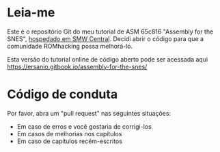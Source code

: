 # Leia-me
Este é o repositório Git do meu tutorial de ASM 65c816 "Assembly for the SNES", [hospedado em SMW Central](https://www.smwcentral.net/?p=section&a=details&id=14268). Decidi abrir o código para que a comunidade ROMhacking possa melhorá-lo. 

Esta versão do tutorial online de código aberto pode ser acessada aqui https://ersanio.gitbook.io/assembly-for-the-snes/

# Código de conduta
Por favor, abra um "pull request" nas seguintes situações:

* Em caso de erros e você gostaria de corrigi-los
* Em casos de melhorias nos capítulos
* Em caso de capítulos recém-escritos